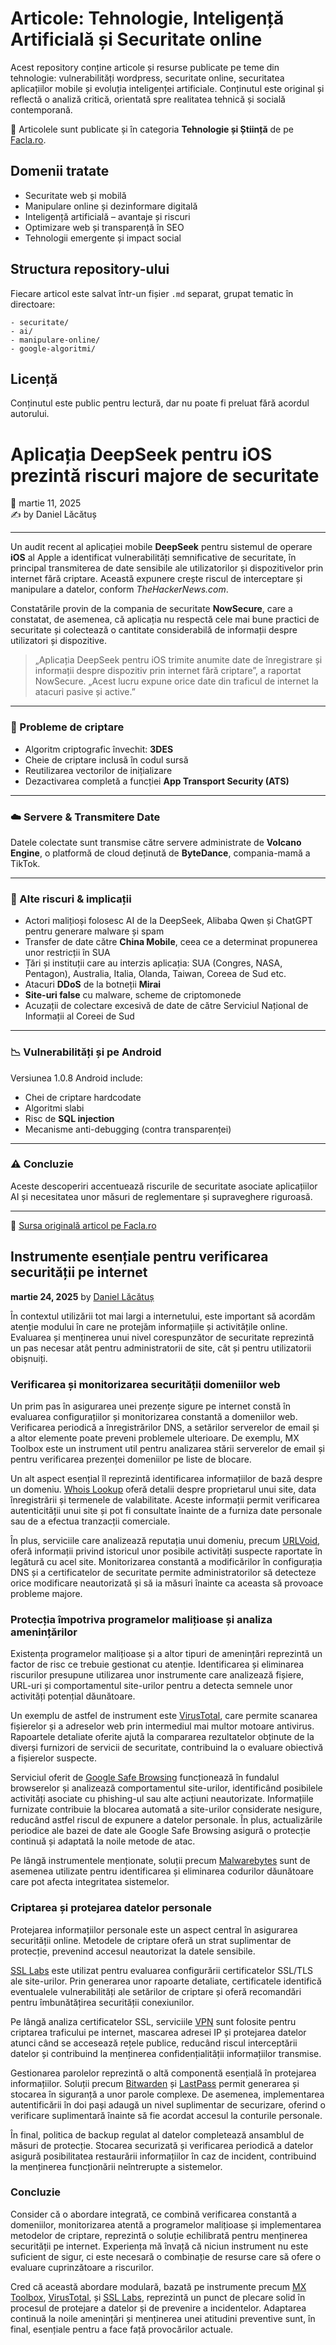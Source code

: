 # Articole: Tehnologie, Inteligență Artificială și Securitate online

Acest repository conține articole și resurse publicate pe teme din tehnologie: vulnerabilități wordpress, securitate online, securitatea aplicațiilor mobile și evoluția inteligenței artificiale. Conținutul este original și reflectă o analiză critică, orientată spre realitatea tehnică și socială contemporană.

🔗 Articolele sunt publicate și în categoria **Tehnologie și Știință** de pe [Facla.ro](https://facla.ro/category/tehnologie-si-stiinta/).

## Domenii tratate

- Securitate web și mobilă
- Manipulare online și dezinformare digitală
- Inteligență artificială – avantaje și riscuri
- Optimizare web și transparență în SEO
- Tehnologii emergente și impact social

## Structura repository-ului

Fiecare articol este salvat într-un fișier `.md` separat, grupat tematic în directoare:
```
- securitate/
- ai/
- manipulare-online/
- google-algoritmi/
```

## Licență

Conținutul este public pentru lectură, dar nu poate fi preluat fără acordul autorului.

# Aplicația DeepSeek pentru iOS prezintă riscuri majore de securitate

📅 martie 11, 2025  
✍️ by Daniel Lăcătuș  

---

Un audit recent al aplicației mobile **DeepSeek** pentru sistemul de operare **iOS** al Apple a identificat vulnerabilități semnificative de securitate, în principal transmiterea de date sensibile ale utilizatorilor și dispozitivelor prin internet fără criptare. Această expunere crește riscul de interceptare și manipulare a datelor, conform *TheHackerNews.com*.

Constatările provin de la compania de securitate **NowSecure**, care a constatat, de asemenea, că aplicația nu respectă cele mai bune practici de securitate și colectează o cantitate considerabilă de informații despre utilizatori și dispozitive.

> „Aplicația DeepSeek pentru iOS trimite anumite date de înregistrare și informații despre dispozitiv prin internet fără criptare”, a raportat NowSecure. „Acest lucru expune orice date din traficul de internet la atacuri pasive și active.”

---

### 🔐 Probleme de criptare

- Algoritm criptografic învechit: **3DES**
- Cheie de criptare inclusă în codul sursă
- Reutilizarea vectorilor de inițializare
- Dezactivarea completă a funcției **App Transport Security (ATS)**

---

### ☁️ Servere & Transmitere Date

Datele colectate sunt transmise către servere administrate de **Volcano Engine**, o platformă de cloud deținută de **ByteDance**, compania-mamă a TikTok.

---

### 🚨 Alte riscuri & implicații

- Actori malițioși folosesc AI de la DeepSeek, Alibaba Qwen și ChatGPT pentru generare malware și spam
- Transfer de date către **China Mobile**, ceea ce a determinat propunerea unor restricții în SUA
- Țări și instituții care au interzis aplicația: SUA (Congres, NASA, Pentagon), Australia, Italia, Olanda, Taiwan, Coreea de Sud etc.
- Atacuri **DDoS** de la botneții **Mirai**
- **Site-uri false** cu malware, scheme de criptomonede
- Acuzații de colectare excesivă de date de către Serviciul Național de Informații al Coreei de Sud

---

### 📉 Vulnerabilități și pe Android

Versiunea 1.0.8 Android include:
- Chei de criptare hardcodate
- Algoritmi slabi
- Risc de **SQL injection**
- Mecanisme anti-debugging (contra transparenței)

---

### ⚠️ Concluzie

Aceste descoperiri accentuează riscurile de securitate asociate aplicațiilor AI și necesitatea unor măsuri de reglementare și supraveghere riguroasă.

---

📎 [Sursa originală articol pe Facla.ro](https://facla.ro/aplicatia-deepseek-pentru-ios-prezinta-riscuri-majore-de-securitate/)

## Instrumente esențiale pentru verificarea securității pe internet

**martie 24, 2025** by [Daniel Lăcătuș](https://facla.ro/instrumente-esentiale-pentru-verificarea-securitatii-pe-internet/)

În contextul utilizării tot mai largi a internetului, este important să acordăm atenție modului în care ne protejăm informațiile și activitățile online. Evaluarea și menținerea unui nivel corespunzător de securitate reprezintă un pas necesar atât pentru administratorii de site, cât și pentru utilizatorii obișnuiți.

### Verificarea și monitorizarea securității domeniilor web
Un prim pas în asigurarea unei prezențe sigure pe internet constă în evaluarea configurațiilor și monitorizarea constantă a domeniilor web. Verificarea periodică a înregistrărilor DNS, a setărilor serverelor de email și a altor elemente poate preveni problemele ulterioare. De exemplu, MX Toolbox este un instrument util pentru analizarea stării serverelor de email și pentru verificarea prezenței domeniilor pe liste de blocare.

Un alt aspect esențial îl reprezintă identificarea informațiilor de bază despre un domeniu. [Whois Lookup](https://whois.domaintools.com/) oferă detalii despre proprietarul unui site, data înregistrării și termenele de valabilitate. Aceste informații permit verificarea autenticității unui site și pot fi consultate înainte de a furniza date personale sau de a efectua tranzacții comerciale.

În plus, serviciile care analizează reputația unui domeniu, precum [URLVoid](https://www.urlvoid.com/), oferă informații privind istoricul unor posibile activități suspecte raportate în legătură cu acel site. Monitorizarea constantă a modificărilor în configurația DNS și a certificatelor de securitate permite administratorilor să detecteze orice modificare neautorizată și să ia măsuri înainte ca aceasta să provoace probleme majore.

### Protecția împotriva programelor malițioase și analiza amenințărilor
Existența programelor malițioase și a altor tipuri de amenințări reprezintă un factor de risc ce trebuie gestionat cu atenție. Identificarea și eliminarea riscurilor presupune utilizarea unor instrumente care analizează fișiere, URL-uri și comportamentul site-urilor pentru a detecta semnele unor activități potențial dăunătoare.

Un exemplu de astfel de instrument este [VirusTotal](https://www.virustotal.com/), care permite scanarea fișierelor și a adreselor web prin intermediul mai multor motoare antivirus. Rapoartele detaliate oferite ajută la compararea rezultatelor obținute de la diverși furnizori de servicii de securitate, contribuind la o evaluare obiectivă a fișierelor suspecte.

Serviciul oferit de [Google Safe Browsing](https://transparencyreport.google.com/safe-browsing/search) funcționează în fundalul browserelor și analizează comportamentul site-urilor, identificând posibilele activități asociate cu phishing-ul sau alte acțiuni neautorizate. Informațiile furnizate contribuie la blocarea automată a site-urilor considerate nesigure, reducând astfel riscul de expunere a datelor personale. În plus, actualizările periodice ale bazei de date ale Google Safe Browsing asigură o protecție continuă și adaptată la noile metode de atac.

Pe lângă instrumentele menționate, soluții precum [Malwarebytes](https://www.malwarebytes.com/) sunt de asemenea utilizate pentru identificarea și eliminarea codurilor dăunătoare care pot afecta integritatea sistemelor.

### Criptarea și protejarea datelor personale
Protejarea informațiilor personale este un aspect central în asigurarea securității online. Metodele de criptare oferă un strat suplimentar de protecție, prevenind accesul neautorizat la datele sensibile.

[SSL Labs](https://www.ssllabs.com/ssltest/) este utilizat pentru evaluarea configurării certificatelor SSL/TLS ale site-urilor. Prin generarea unor rapoarte detaliate, certificatele identifică eventualele vulnerabilități ale setărilor de criptare și oferă recomandări pentru îmbunătățirea securității conexiunilor.

Pe lângă analiza certificatelor SSL, serviciile [VPN](https://www.expressvpn.com/) sunt folosite pentru criptarea traficului pe internet, mascarea adresei IP și protejarea datelor atunci când se accesează rețele publice, reducând riscul interceptării datelor și contribuind la menținerea confidențialității informațiilor transmise.

Gestionarea parolelor reprezintă o altă componentă esențială în protejarea informațiilor. Soluții precum [Bitwarden](https://bitwarden.com/) și [LastPass](https://www.lastpass.com/) permit generarea și stocarea în siguranță a unor parole complexe. De asemenea, implementarea autentificării în doi pași adaugă un nivel suplimentar de securizare, oferind o verificare suplimentară înainte să fie acordat accesul la conturile personale.

În final, politica de backup regulat al datelor completează ansamblul de măsuri de protecție. Stocarea securizată și verificarea periodică a datelor asigură posibilitatea restaurării informațiilor în caz de incident, contribuind la menținerea funcționării neîntrerupte a sistemelor.

### Concluzie
Consider că o abordare integrată, ce combină verificarea constantă a domeniilor, monitorizarea atentă a programelor malițioase și implementarea metodelor de criptare, reprezintă o soluție echilibrată pentru menținerea securității pe internet. Experiența mă învață că niciun instrument nu este suficient de sigur, ci este necesară o combinație de resurse care să ofere o evaluare cuprinzătoare a riscurilor.

Cred că această abordare modulară, bazată pe instrumente precum [MX Toolbox](https://mxtoolbox.com/), [VirusTotal](https://www.virustotal.com/), și [SSL Labs](https://www.ssllabs.com/ssltest/), reprezintă un punct de plecare solid în procesul de protejare a datelor și de prevenire a incidentelor. Adaptarea continuă la noile amenințări și menținerea unei atitudini preventive sunt, în final, esențiale pentru a face față provocărilor actuale.


